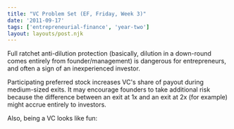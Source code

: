 ```yaml
---
title: "VC Problem Set (EF, Friday, Week 3)"
date: '2011-09-17'
tags: ['entrepreneurial-finance', 'year-two']
layout: layouts/post.njk
---
```


Full ratchet anti-dilution protection (basically, dilution in a down-round comes entirely from founder/management) is dangerous for entrepreneurs, and often a sign of an inexperienced investor.

Participating preferred stock increases VC's share of payout during medium-sized exits. It may encourage founders to take additional risk because the difference between an exit at 1x and an exit at 2x (for example) might accrue entirely to investors.

Also, being a VC looks like fun:
